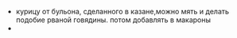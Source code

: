 - курицу от бульона, сделанного в казане,можно мять и делать подобие рваной говядины. потом добавлять в макароны
-